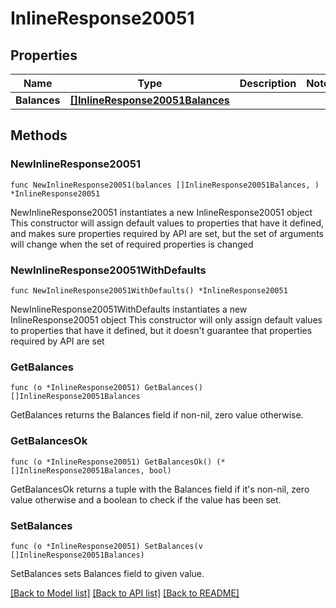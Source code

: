# InlineResponse20051

## Properties

Name | Type | Description | Notes
------------ | ------------- | ------------- | -------------
**Balances** | [**[]InlineResponse20051Balances**](InlineResponse20051Balances.md) |  | 

## Methods

### NewInlineResponse20051

`func NewInlineResponse20051(balances []InlineResponse20051Balances, ) *InlineResponse20051`

NewInlineResponse20051 instantiates a new InlineResponse20051 object
This constructor will assign default values to properties that have it defined,
and makes sure properties required by API are set, but the set of arguments
will change when the set of required properties is changed

### NewInlineResponse20051WithDefaults

`func NewInlineResponse20051WithDefaults() *InlineResponse20051`

NewInlineResponse20051WithDefaults instantiates a new InlineResponse20051 object
This constructor will only assign default values to properties that have it defined,
but it doesn't guarantee that properties required by API are set

### GetBalances

`func (o *InlineResponse20051) GetBalances() []InlineResponse20051Balances`

GetBalances returns the Balances field if non-nil, zero value otherwise.

### GetBalancesOk

`func (o *InlineResponse20051) GetBalancesOk() (*[]InlineResponse20051Balances, bool)`

GetBalancesOk returns a tuple with the Balances field if it's non-nil, zero value otherwise
and a boolean to check if the value has been set.

### SetBalances

`func (o *InlineResponse20051) SetBalances(v []InlineResponse20051Balances)`

SetBalances sets Balances field to given value.



[[Back to Model list]](../README.md#documentation-for-models) [[Back to API list]](../README.md#documentation-for-api-endpoints) [[Back to README]](../README.md)


